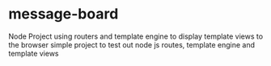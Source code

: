 # message-board
Node Project using routers and template engine to display template views to the browser
simple project to test out node js routes, template engine and template views
